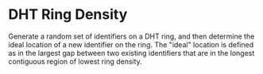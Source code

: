 # DHT Ring Density

Generate a random set of identifiers on a DHT ring, and then determine the ideal
location of a new identifier on the ring. The "ideal" location is defined as 
in the largest gap between two existing identifiers that are in the longest 
contiguous region of lowest ring density.
